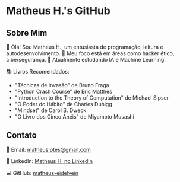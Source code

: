 # Matheus H.'s GitHub

## Sobre Mim

👋 Olá! Sou Matheus H., um entusiasta de programação, leitura e autodesenvolvimento. 
🎯 Meu foco está em áreas como hacker ético, cibersegurança.
🚀 Atualmente estudando IA e Machine Learning.

📚 Livros Recomendados:

- "Técnicas de Invasão" de Bruno Fraga
- "Python Crash Course" de Eric Matthes
- "Introduction to the Theory of Computation" de Michael Sipser
- "O Poder do Hábito" de Charles Duhigg
- "Mindset" de Carol S. Dweck
- "O Livro dos Cinco Anéis" de Miyamoto Musashi


## Contato

📧 Email: [matheus.ptes@gmail.com](mailto:matheus.ptes@gmail.com)

🔗 LinkedIn: [Matheus H. no LinkedIn](https://www.linkedin.com/in/matheus-henrique-7b2689240/)

💻 GitHub: [matheus-eidelvein](https://github.com/matheus-eidelvein)
